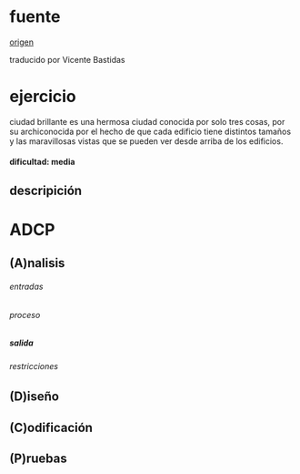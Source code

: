 # fuente 
[origen](https://codeforces.com/gym/103185/problem/E)

traducido por Vicente Bastidas 
# ejercicio

ciudad brillante es una hermosa ciudad conocida por solo tres cosas, por su archiconocida por el hecho de que cada edificio tiene distintos tamaños y las maravillosas vistas que se pueden ver desde arriba de los edificios.





#### dificultad: media 

## descripición 



# ADCP

## (A)nalisis

###### entradas
###### proceso
##### salida 
###### restricciones 

## (D)iseño

## (C)odificación

## (P)ruebas 
